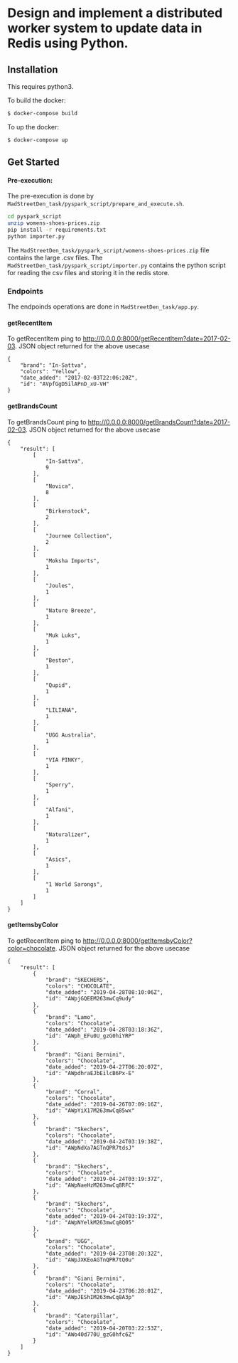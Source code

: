 # Design and implement a distributed worker system to update data in Redis using Python.

## Installation
This requires python3.

To build the docker:
```sh
$ docker-compose build
```

To up the docker:
```sh
$ docker-compose up
```


## Get Started

#### Pre-execution:

The pre-execution is done by `MadStreetDen_task/pyspark_script/prepare_and_execute.sh`. 

```sh
cd pyspark_script
unzip womens-shoes-prices.zip
pip install -r requirements.txt
python importer.py
```

The `MadStreetDen_task/pyspark_script/womens-shoes-prices.zip` file contains the large .csv files. The `MadStreetDen_task/pyspark_script/importer.py` contains the python script for reading the csv files and storing it in the redis store.


### Endpoints

The endpoinds operations are done in `MadStreetDen_task/app.py`.

#### getRecentItem

To getRecentItem ping to http://0.0.0.0:8000/getRecentItem?date=2017-02-03.
JSON object returned for the above usecase

```
{
	"brand": "In-Sattva",
	"colors": "Yellow",
	"date_added": "2017-02-03T22:06:20Z",
	"id": "AVpfGgD5ilAPnD_xU-VH"
}
```


#### getBrandsCount

To getBrandsCount ping to http://0.0.0.0:8000/getBrandsCount?date=2017-02-03.
JSON object returned for the above usecase

```
{
	"result": [
		[
			"In-Sattva",
			9
		],
		[
			"Novica",
			8
		],
		[
			"Birkenstock",
			2
		],
		[
			"Journee Collection",
			2
		],
		[
			"Moksha Imports",
			1
		],
		[
			"Joules",
			1
		],
		[
			"Nature Breeze",
			1
		],
		[
			"Muk Luks",
			1
		],
		[
			"Beston",
			1
		],
		[
			"Qupid",
			1
		],
		[
			"LILIANA",
			1
		],
		[
			"UGG Australia",
			1
		],
		[
			"VIA PINKY",
			1
		],
		[
			"Sperry",
			1
		],
		[
			"Alfani",
			1
		],
		[
			"Naturalizer",
			1
		],
		[
			"Asics",
			1
		],
		[
			"1 World Sarongs",
			1
		]
	]
}
```

#### getItemsbyColor

To getRecentItem ping to http://0.0.0.0:8000/getItemsbyColor?color=chocolate.
JSON object returned for the above usecase

```
{
	"result": [
		{
			"brand": "SKECHERS",
			"colors": "CHOCOLATE",
			"date_added": "2019-04-28T08:10:06Z",
			"id": "AWpjGQEEM263mwCq9udy"
		},
		{
			"brand": "Lamo",
			"colors": "Chocolate",
			"date_added": "2019-04-28T03:18:36Z",
			"id": "AWph_EFu0U_gzG0hiYRP"
		},
		{
			"brand": "Giani Bernini",
			"colors": "Chocolate",
			"date_added": "2019-04-27T06:20:07Z",
			"id": "AWpdhraEJbEilcB6Px-E"
		},
		{
			"brand": "Corral",
			"colors": "Chocolate",
			"date_added": "2019-04-26T07:09:16Z",
			"id": "AWpYiX17M263mwCq85wx"
		},
		{
			"brand": "Skechers",
			"colors": "Chocolate",
			"date_added": "2019-04-24T03:19:38Z",
			"id": "AWpNdXa7AGTnQPR7tdsJ"
		},
		{
			"brand": "Skechers",
			"colors": "Chocolate",
			"date_added": "2019-04-24T03:19:37Z",
			"id": "AWpNaeHzM263mwCq8RFC"
		},
		{
			"brand": "Skechers",
			"colors": "Chocolate",
			"date_added": "2019-04-24T03:19:37Z",
			"id": "AWpNYelkM263mwCq8Q05"
		},
		{
			"brand": "UGG",
			"colors": "Chocolate",
			"date_added": "2019-04-23T08:20:32Z",
			"id": "AWpJXKEoAGTnQPR7tQ0u"
		},
		{
			"brand": "Giani Bernini",
			"colors": "Chocolate",
			"date_added": "2019-04-23T06:28:01Z",
			"id": "AWpJEShIM263mwCq8A3p"
		},
		{
			"brand": "Caterpillar",
			"colors": "Chocolate",
			"date_added": "2019-04-20T03:22:53Z",
			"id": "AWo40d770U_gzG0hfc6Z"
		}
	]
}
```
